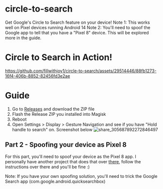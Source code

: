 # circle-to-search
Get Google's Circle to Search feature on your device!
Note 1: This works well on Pixel devices running Android 14
Note 2: You'll need to spoof the Google app to tell that you have a "Pixel 8" device. This will be explored more in the guide.

# Circle to Search in Action!
https://github.com/fillwithjoy1/circle-to-search/assets/29514446/88fb1273-16f4-406b-8852-82456fd3e2ae

# Guide
1. Go to [Releases](https://github.com/fillwithjoy1/circle-to-search/releases/tag/Release) and download the ZIP file
2. Flash the Release ZIP you installed into Magisk
3. Reboot
4. Open Settings > Display > Gesture Navigation and see if you have "Hold handle to search" on. Screenshot below ![share_305687892272846497](https://github.com/fillwithjoy1/circle-to-search/assets/29514446/4fbf74fa-e66c-4c7e-b036-ef783fecd26e)

## Part 2 - Spoofing your device as Pixel 8
For this part, you'll need to spoof your device as the Pixel 8 app. I personally have another project that does that over [there](github.com/fillwithjoy1/circle-to-search-spoofer), follow the instructions over there and you'll be fine :)

Note: If you have your own spoofing solution, you'll need to trick the Google Search app (com.google.android.quicksearchbox)
